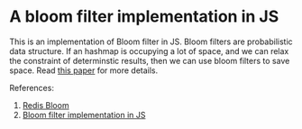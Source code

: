 # A bloom filter implementation in JS

This is an implementation of Bloom filter in JS. Bloom filters are probabilistic data structure.
If an hashmap is occupying a lot of space, and we can relax the constraint of determinstic results, then we can use bloom filters to save space. Read [this paper](https://dl.acm.org/doi/pdf/10.1145/362686.362692) for more details.

References:

1. [Redis Bloom](https://github.com/RedisBloom/RedisBloom/blob/master/deps/bloom/bloom.c#L100)
2. [Bloom filter implementation in JS](https://github.com/guyroyse/understanding-probabilistic-data-structures/blob/master/code/bloom-filter/javascript/bloom.js)
